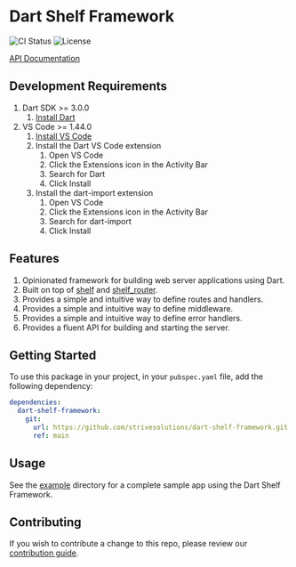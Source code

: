 # Dart Shelf Framework

![CI Status](https://github.com/strivesolutions/dart-shelf-framework/actions/workflows/ci.yml/badge.svg)
![License](https://img.shields.io/badge/license-MIT-blue.svg)

[API Documentation](https://strivesolutions.github.io/dart-shelf-framework/)

## Development Requirements

1. Dart SDK >= 3.0.0
   1. [Install Dart](https://dart.dev/get-dart)
2. VS Code >= 1.44.0
   1. [Install VS Code](https://code.visualstudio.com/download)
   2. Install the Dart VS Code extension
      1. Open VS Code
      2. Click the Extensions icon in the Activity Bar
      3. Search for Dart
      4. Click Install
   3. Install the dart-import extension
      1. Open VS Code
      2. Click the Extensions icon in the Activity Bar
      3. Search for dart-import
      4. Click Install

## Features

1. Opinionated framework for building web server applications using Dart.
2. Built on top of [shelf](https://pub.dev/packages/shelf) and
   [shelf_router](https://pub.dev/packages/shelf_router).
3. Provides a simple and intuitive way to define routes and handlers.
4. Provides a simple and intuitive way to define middleware.
5. Provides a simple and intuitive way to define error handlers.
6. Provides a fluent API for building and starting the server.

## Getting Started

To use this package in your project, in your `pubspec.yaml` file, add the following dependency:

```yaml
dependencies:
  dart-shelf-framework:
    git:
      url: https://github.com/strivesolutions/dart-shelf-framework.git
      ref: main
```

## Usage

See the [example](example) directory for a complete sample app using the Dart Shelf Framework.

## Contributing

If you wish to contribute a change to this repo, please review our [contribution guide](CONTRIBUTING.md).
